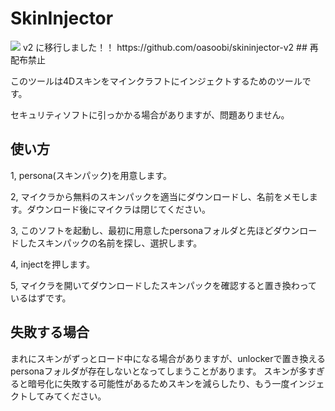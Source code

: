 # SkinInjector
<img src="https://img.shields.io/github/downloads/oasoobi/SkinInjector/total?style=for-the-badge">
v2 に移行しました！！
https://github.com/oasoobi/skininjector-v2
## 再配布禁止

このツールは4Dスキンをマインクラフトにインジェクトするためのツールです。

セキュリティソフトに引っかかる場合がありますが、問題ありません。

## 使い方

1, persona(スキンパック)を用意します。


2, マイクラから無料のスキンパックを適当にダウンロードし、名前をメモします。ダウンロード後にマイクラは閉じてください。


3, このソフトを起動し、最初に用意したpersonaフォルダと先ほどダウンロードしたスキンパックの名前を探し、選択します。


4, injectを押します。


5, マイクラを開いてダウンロードしたスキンパックを確認すると置き換わっているはずです。


## 失敗する場合
まれにスキンがずっとロード中になる場合がありますが、unlockerで置き換えるpersonaフォルダが存在しないとなってしまうことがあります。
スキンが多すぎると暗号化に失敗する可能性があるためスキンを減らしたり、もう一度インジェクトしてみてください。
